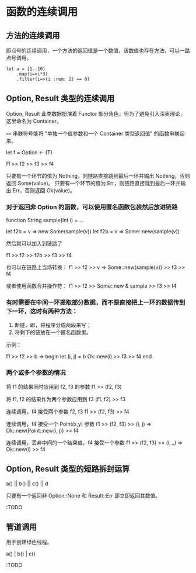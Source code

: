 # 函数的连续调用

<!--
## 一般函数的连续调用

### 类型方法

:TODO

### 参数传参（::TODO 不再支持）

数据作为函数的最后一个参数传递

"hello" -> writeLine()
-->

## 方法的连续调用

即点号的连续调用，一个方法的返回值是一个数值，该数值也存在方法，可以一路点号调用。

```
let a = [1..10]
    .map(i=>i*3)
    .filter(i=>(i :rem: 2) == 0)
```

## Option, Result 类型的连续调用

Option, Result 此类数据扮演着 Functor 部分角色，但为了避免引入深奥理论，这里命名为 Container。

`>>` 串联符号能将 "单独一个值参数和一个 Container 类型返回值" 的函数串联起来。

let f = Option <- (T)

f1 >> f2 >> f3 >> f4

只要有一个环节的值为 Nothing，则链路直接跳到最后一环并输出 Nothing，否则返回 Some(value)。
只要有一个环节的值为 Err，则链路直接跳到最后一环并输出 Err，否则返回 Ok(value)。

### 对于返回非 Option 的函数，可以使用匿名函数包装然后放进链路

function String sample(Int i) = ...

let f2b = v => new Some(sample(v))
let f2b = v => Some::new(sample(v))

然后就可以加入到链路了

f1 >> f2 >> f2b >> f3 >> f4

也可以在链路上当场转换：
f1 >> f2 >> v => Some::new(sample(v)) >> f3 >> f4

或者使用函数合并操作符：
f1 >> f2 >> Some::new & sample >> f3 >> f4

### 有时需要在中间一环提取部分数据，而不是直接把上一环的数据传到下一环，这时有两种方法：
1. 断链，即，将程序分成两段来写；
2. 将剩下的链放在一个匿名函数里。

示例：

f1 >> f2 >>
    b => begin
        let (i, j) = b
        Ok::new(i) >> f3 >> f4
    end

### 两个或多个参数的情况

将 f1 的结果同时应用到 f2, f3 的参数
f1 >> (f2, f3)

将 f1, f2 的结果作为两个参数应用到 f3
(f1, f2) >> f3

连续调用，f4 接受两个参数 f2, f3
f1 >> (f2, f3) >> f4

连续调用，f4 接受一个 Point(x,y) 参数
f1 >> (f2, f3) >> (i, j) => Ok::new(Point::new(i, j)) >> f4

连续调用，丢弃中间的一个结果值，f4 接受一个参数
f1 >> (f2, f3) >> (i, _) => Ok::new(i) >> f4

## Option, Result 类型的短路拆封运算

a() || b() || c() || d

只要有一个返回非 Option::None 和 Result::Err 即立即返回其数值。

:TODO

## 管道调用

用于创建绿色线程。

a() | b() | c()

:TODO
